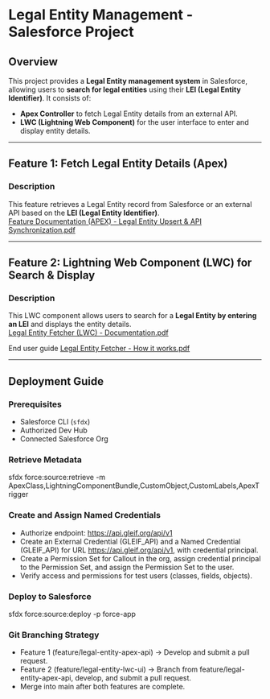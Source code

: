 # Legal Entity Management - Salesforce Project

## Overview  
This project provides a **Legal Entity management system** in Salesforce, allowing users to **search for legal entities** using their **LEI (Legal Entity Identifier)**. It consists of:  
- **Apex Controller** to fetch Legal Entity details from an external API.  
- **LWC (Lightning Web Component)** for the user interface to enter and display entity details.  

---


## Feature 1: Fetch Legal Entity Details (Apex)  
### Description  
This feature retrieves a Legal Entity record from Salesforce or an external API based on the **LEI (Legal Entity Identifier)**.  
[Feature Documentation (APEX) - Legal Entity Upsert & API Synchronization.pdf](https://github.com/user-attachments/files/19339311/Feature.Documentation.APEX.-.Legal.Entity.Upsert.API.Synchronization.pdf)


---

## Feature 2: Lightning Web Component (LWC) for Search & Display  
### Description  
This LWC component allows users to search for a **Legal Entity by entering an LEI** and displays the entity details.  
[Legal Entity Fetcher (LWC) - Documentation.pdf](https://github.com/user-attachments/files/19339327/Legal.Entity.Fetcher.LWC.-.Documentation.pdf)

End user guide [Legal Entity Fetcher - How it works.pdf](https://github.com/user-attachments/files/19339388/Legal.Entity.Fetcher.-.How.it.works.pdf)

---

## Deployment Guide  

### Prerequisites  
- Salesforce CLI (`sfdx`)  
- Authorized Dev Hub  
- Connected Salesforce Org  

### Retrieve Metadata  
sfdx force:source:retrieve -m ApexClass,LightningComponentBundle,CustomObject,CustomLabels,ApexTrigger

### Create and Assign Named Credentials
- Authorize endpoint: https://api.gleif.org/api/v1
- Create an External Credential (GLEIF_API) and a Named Credential (GLEIF_API) for URL https://api.gleif.org/api/v1, with credential principal.
- Create a Permission Set for Callout in the org, assign credential principal to the Permission Set, and assign the Permission Set to the user.
- Verify access and permissions for test users (classes, fields, objects).

### Deploy to Salesforce
sfdx force:source:deploy -p force-app

### Git Branching Strategy
- Feature 1 (feature/legal-entity-apex-api) → Develop and submit a pull request.
- Feature 2 (feature/legal-entity-lwc-ui) → Branch from feature/legal-entity-apex-api, develop, and submit a pull request.
- Merge into main after both features are complete.
